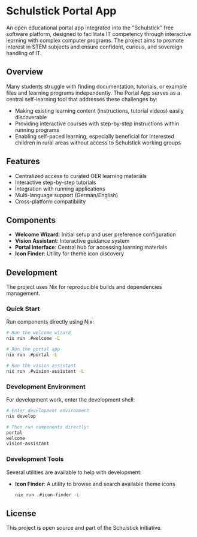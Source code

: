 # Schulstick Portal App

An open educational portal app integrated into the "Schulstick" free software platform, designed to facilitate IT competency through interactive learning with complex computer programs. The project aims to promote interest in STEM subjects and ensure confident, curious, and sovereign handling of IT.

## Overview

Many students struggle with finding documentation, tutorials, or example files and learning programs independently. The Portal App serves as a central self-learning tool that addresses these challenges by:

- Making existing learning content (instructions, tutorial videos) easily discoverable
- Providing interactive courses with step-by-step instructions within running programs
- Enabling self-paced learning, especially beneficial for interested children in rural areas without access to Schulstick working groups

## Features

- Centralized access to curated OER learning materials
- Interactive step-by-step tutorials
- Integration with running applications
- Multi-language support (German/English)
- Cross-platform compatibility

## Components

- **Welcome Wizard**: Initial setup and user preference configuration
- **Vision Assistant**: Interactive guidance system
- **Portal Interface**: Central hub for accessing learning materials
- **Icon Finder**: Utility for theme icon discovery

## Development

The project uses Nix for reproducible builds and dependencies management.

### Quick Start

Run components directly using Nix:

```bash
# Run the welcome wizard
nix run .#welcome -L

# Run the portal app
nix run .#portal -L

# Run the vision assistant
nix run .#vision-assistant -L
```

### Development Environment

For development work, enter the development shell:

```bash
# Enter development environment
nix develop

# Then run components directly:
portal
welcome
vision-assistant
```

### Development Tools

Several utilities are available to help with development:

- **Icon Finder**: A utility to browse and search available theme icons
  ```bash
  nix run .#icon-finder -L
  ```

## License

This project is open source and part of the Schulstick initiative.
